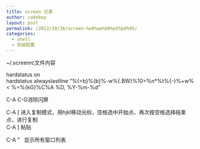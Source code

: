 ```yaml
---
title: screen 记录
author: codeboy
layout: post
permalink: /2012/10/26/screen-%e8%ae%b0%e5%bd%95/
categories:
  - shell
  - 安装配置
---
```

~/.screenrc文件内容

hardstatus on  
hardstatus alwayslastline &#8220;%{=b}%{b}%-w%{.BW}%10>%n*%t%{-}%+w%< %=%{kG}%C%A %D, %Y-%m-%d&#8221;

C-A C-G消除闪屏

C-A [ 进入复制模式，用hjkl移动光标，空格选中开始点，再次按空格选择结束点，进行复制  
C-A ] 粘贴

C-A &#8221;   显示所有窗口列表